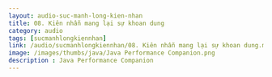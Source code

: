 ```yaml
---
layout: audio-suc-manh-long-kien-nhan
title: 08. Kiên nhẫn mang lại sự khoan dung
category: audio
tags: [sucmanhlongkiennhan]
link: /audio/sucmanhlongkiennhan/08. Kiên nhẫn mang lại sự khoan dung.mp3 
image: /images/thumbs/java/Java Performance Companion.png
description : Java Performance Companion 
---
```












